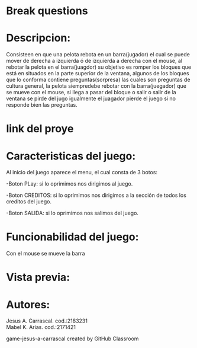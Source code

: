 # Break questions
# Descripcion:
  Consisteen en que una pelota rebota en un barra(jugador) el cual se puede mover de 
  derecha a izquierda ó de izquierda a derecha con el mouse, al rebotar la pelota en el barra(juagdor)
  su objetivo es romper los bloques que está en situados en la parte superior de la ventana, algunos de los 
  bloques que lo conforma contiene preguntas(sorpresa) las cuales son preguntas de cultura general,
  la pelota siempredebe rebotar con la barra(juegador) que se mueve con el mouse, si llega a pasar del bloque o salir 
  o salir de la ventana se pirde del jugo igualmente el juagador pierde el juego si no responde bien las preguntas.
# link del proye
# Caracteristicas del juego:
  Al inicio del juego aparece el menu, el cual consta de 3 botos:
  
 -Boton PLay: si lo oprimimos nos dirigimos al juego.
 
 -Boton CREDITOS: si lo oprimimos nos dirigimos a la sección de todos los creditos del juego.
 
 -Boton SALIDA: si lo oprimimos nos salimos del juego.
# Funcionabilidad del juego:
  Con el mouse se mueve la barra
# Vista previa:
# 
# Autores:
 Jesus A. Carrascal. cod.:2183231         
 Mabel K. Arias. cod.:2171421

game-jesus-a-carrascal created by GitHub Classroom

